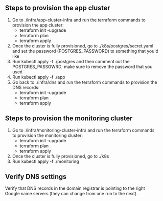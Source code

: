 ## Steps to provision the app cluster
1. Go to ./infra/app-cluster-infra and run the terraform commands to provision the app cluster:
    - terraform init -upgrade
    - terraform plan
    - terraform apply
2. Once the cluster is fully provisioned, go to ./k8s/postgres/secret.yaml and set the password (POSTGRES_PASSWORD) to something that you'd like
3. Run kubectl apply -f ./postgres and then comment out the POSTGRES_PASSOWRD; make sure to remove the password that you used
4. Run kubectl apply -f ./app
5. Go back to ./infra/dns and run the terraform commands to provision the DNS records:
    - terraform init -upgrade
    - terraform plan
    - terraform apply

## Steps to provision the monitoring cluster
1. Go to ./infra/monitoring-cluster-infra and run the terraform commands to provision the monitoring cluster:
    - terraform init -upgrade
    - terraform plan
    - terraform apply
2. Once the cluster is fully provisioned, go to ./k8s
3. Run kubectl apply -f ./monitoring

## Verify DNS settings
Verify that DNS records in the domain registrar is pointing to the right Google name servers (they can change from one run to the next).